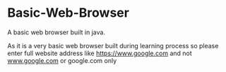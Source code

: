 # Basic-Web-Browser
A basic web browser built in java.

As it is a very basic web browser built during learning process so please enter full website address like https://www.google.com and not www.google.com or google.com only
